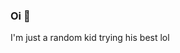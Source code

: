 ### Oi 👋

<!--
**anreji/anreji** is a ✨ _special_ ✨ repository because its `README.md` (this file) appears on your GitHub profile.
-->
I'm just a random kid trying his best lol
